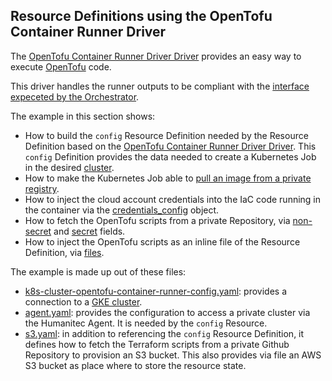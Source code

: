 ## Resource Definitions using the OpenTofu Container Runner Driver

The [OpenTofu Container Runner Driver Driver](https://developer.humanitec.com/integration-and-extensions/drivers/generic-drivers/terraform-and-opentofu-container-runner/) provides an easy way to execute [OpenTofu](https://opentofu.org/) code.

This driver handles the runner outputs to be compliant with the [interface expeceted by the Orchestrator](https://developer.humanitec.com/integration-and-extensions/drivers/generic-drivers/container/#contract-between-container-driver-and-runner-image).

The example in this section shows:

* How to build the `config` Resource Definition needed by the Resource Definition based on the [OpenTofu Container Runner Driver Driver](https://developer.humanitec.com/integration-and-extensions/drivers/generic-drivers/terraform-and-opentofu-container-runner/). This `config` Definition provides the data needed to create a Kubernetes Job in the desired [cluster](https://developer.humanitec.com/integration-and-extensions/drivers/generic-drivers/container/#cluster-object).
* How to make the Kubernetes Job able to [pull an image from a private registry](https://kubernetes.io/docs/tasks/configure-pod-container/pull-image-private-registry).
* How to inject the cloud account credentials into the IaC code running in the container via the [credentials_config](https://developer.humanitec.com/integration-and-extensions/drivers/generic-drivers/terraform-and-opentofu-container-runner#credentials_config-object) object.
* How to fetch the OpenTofu scripts from a private Repository, via [non-secret](https://developer.humanitec.com/integration-and-extensions/drivers/generic-drivers/terraform-and-opentofu-container-runner/#source-object) and [secret](https://developer.humanitec.com/integration-and-extensions/drivers/generic-drivers/terraform-and-opentofu-container-runner#source-object-1) fields.
* How to inject the OpenTofu scripts as an inline file of the Resource Definition, via [files](https://developer.humanitec.com/integration-and-extensions/drivers/generic-drivers/terraform-and-opentofu-container-runner#inputs).

The example is made up out of these files:

* [k8s-cluster-opentofu-container-runner-config.yaml](k8s-cluster-opentofu-container-runner-config.yaml): provides a connection to a [GKE cluster](https://developer.humanitec.com/integration-and-extensions/drivers/k8-drivers/gke-cluster/).
* [agent.yaml](agent.yaml): provides the configuration to access a private cluster via the Humanitec Agent. It is needed by the `config` Resource.
* [s3.yaml](s3.yaml): in addition to referencing the `config` Resource Definition, it defines how to fetch the Terraform scripts from a private Github Repository to provision an S3 bucket. This also provides via file an AWS S3 bucket as place where to store the resource state.

